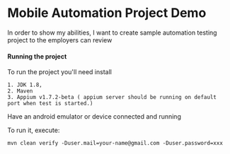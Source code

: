 # Mobile Automation Project Demo
In order to show my abilities, I want to create sample automation testing project to the employers can review

#### Running the project

To run the project you'll need install
```
1. JDK 1.8, 
2. Maven 
3. Appium v1.7.2-beta ( appium server should be running on default port when test is started.)
```
Have an android emulator or device connected and running

To run it, execute:

`mvn clean verify -Duser.mail=your-name@gmail.com -Duser.password=xxx`
